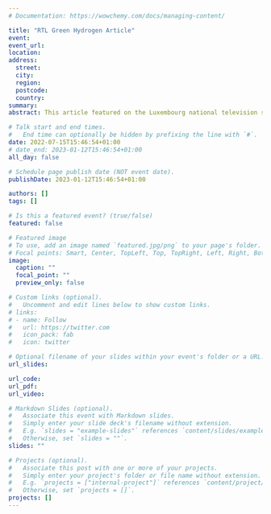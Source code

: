 ```yaml
---
# Documentation: https://wowchemy.com/docs/managing-content/

title: "RTL Green Hydrogen Article"
event:
event_url:
location:
address:
  street:
  city:
  region:
  postcode:
  country:
summary:
abstract: This article featured on the Luxembourg national television station RTL on 15.07.2022, and discusses the Paul Wurth Professorship at the University of Luxembourg.  [Link to RTL article](https://www.rtl.lu/news/national/a/1942147.html)

# Talk start and end times.
#   End time can optionally be hidden by prefixing the line with `#`.
date: 2022-07-15T15:46:54+01:00
# date_end: 2023-01-12T15:46:54+01:00
all_day: false

# Schedule page publish date (NOT event date).
publishDate: 2023-01-12T15:46:54+01:00

authors: []
tags: []

# Is this a featured event? (true/false)
featured: false

# Featured image
# To use, add an image named `featured.jpg/png` to your page's folder. 
# Focal points: Smart, Center, TopLeft, Top, TopRight, Left, Right, BottomLeft, Bottom, BottomRight.
image:
  caption: ""
  focal_point: ""
  preview_only: false

# Custom links (optional).
#   Uncomment and edit lines below to show custom links.
# links:
# - name: Follow
#   url: https://twitter.com
#   icon_pack: fab
#   icon: twitter

# Optional filename of your slides within your event's folder or a URL.
url_slides:

url_code:
url_pdf:
url_video:

# Markdown Slides (optional).
#   Associate this event with Markdown slides.
#   Simply enter your slide deck's filename without extension.
#   E.g. `slides = "example-slides"` references `content/slides/example-slides.md`.
#   Otherwise, set `slides = ""`.
slides: ""

# Projects (optional).
#   Associate this post with one or more of your projects.
#   Simply enter your project's folder or file name without extension.
#   E.g. `projects = ["internal-project"]` references `content/project/deep-learning/index.md`.
#   Otherwise, set `projects = []`.
projects: []
---
```

